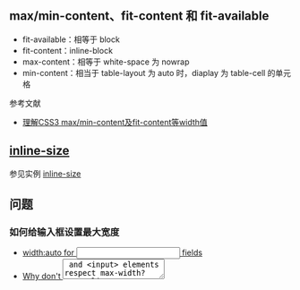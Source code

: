 ## max/min-content、fit-content 和 fit-available

- fit-available：相等于 block
- fit-content：inline-block
- max-content：相等于 white-space 为 nowrap
- min-content：相当于 table-layout 为 auto 时，diaplay 为 table-cell 的单元格

参考文献

- [理解CSS3 max/min-content及fit-content等width值](https://www.zhangxinxu.com/wordpress/2016/05/css3-width-max-contnet-min-content-fit-content/)

## [inline-size](https://developer.mozilla.org/en-US/docs/Web/CSS/inline-size)

参见实例 [inline-size](./examples/inline-size.html)

## 问题

### 如何给输入框设置最大宽度

- [width:auto for <input> fields](https://stackoverflow.com/questions/4622086/widthauto-for-input-fields)
- [Why don't <textarea> and <input> elements respect max-width?](https://stackoverflow.com/questions/20175211/why-dont-textarea-and-input-elements-respect-max-width)
- [A Responsive Text Input Form Field](http://www.tipue.com/blog/responsive-input/)
